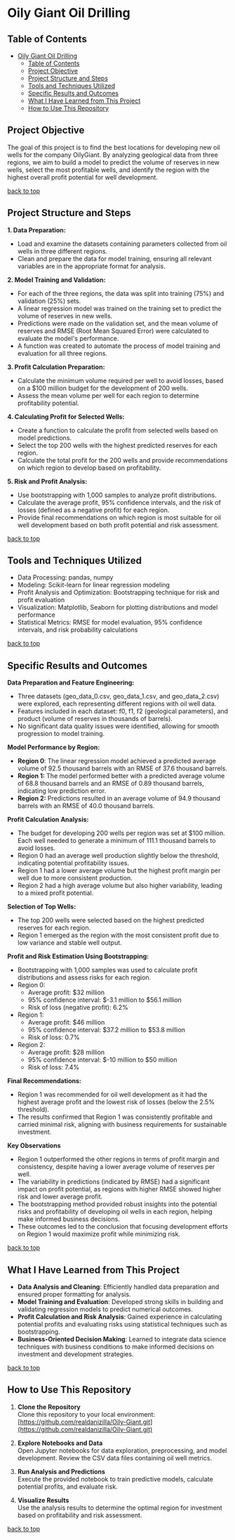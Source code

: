 # Oily Giant Oil Drilling

## Table of Contents

- [Oily Giant Oil Drilling](#oily-giant-oil-drilling)
  - [Table of Contents](#table-of-contents)
  - [Project Objective](#project-objective)
  - [Project Structure and Steps](#project-structure-and-steps)
  - [Tools and Techniques Utilized](#tools-and-techniques-utilized)
  - [Specific Results and Outcomes](#specific-results-and-outcomes)
  - [What I Have Learned from This Project](#what-i-have-learned-from-this-project)
  - [How to Use This Repository](#how-to-use-this-repository)

## Project Objective

The goal of this project is to find the best locations for developing new oil wells for the company OilyGiant. By analyzing geological data from three regions, we aim to build a model to predict the volume of reserves in new wells, select the most profitable wells, and identify the region with the highest overall profit potential for well development.

[back to top](#oily-giant-oil-drilling)

## Project Structure and Steps
**1. Data Preparation:**
- Load and examine the datasets containing parameters collected from oil wells in three different regions.
- Clean and prepare the data for model training, ensuring all relevant variables are in the appropriate format for analysis.

**2. Model Training and Validation:**
- For each of the three regions, the data was split into training (75%) and validation (25%) sets.
- A linear regression model was trained on the training set to predict the volume of reserves in new wells.
- Predictions were made on the validation set, and the mean volume of reserves and RMSE (Root Mean Squared Error) were calculated to evaluate the model's performance.
- A function was created to automate the process of model training and evaluation for all three regions.

**3. Profit Calculation Preparation:**
- Calculate the minimum volume required per well to avoid losses, based on a $100 million budget for the development of 200 wells.
- Assess the mean volume per well for each region to determine profitability potential.

**4. Calculating Profit for Selected Wells:**
- Create a function to calculate the profit from selected wells based on model predictions.
- Select the top 200 wells with the highest predicted reserves for each region.
- Calculate the total profit for the 200 wells and provide recommendations on which region to develop based on profitability.

**5. Risk and Profit Analysis:**
- Use bootstrapping with 1,000 samples to analyze profit distributions.
- Calculate the average profit, 95% confidence intervals, and the risk of losses (defined as a negative profit) for each region.
- Provide final recommendations on which region is most suitable for oil well development based on both profit potential and risk  assessment.

[back to top](#oily-giant-oil-drilling)

## Tools and Techniques Utilized

- Data Processing: pandas, numpy
- Modeling: Scikit-learn for linear regression modeling
- Profit Analysis and Optimization: Bootstrapping technique for risk and profit evaluation
- Visualization: Matplotlib, Seaborn for plotting distributions and model performance
- Statistical Metrics: RMSE for model evaluation, 95% confidence intervals, and risk probability calculations

[back to top](#oily-giant-oil-drilling)

## Specific Results and Outcomes

**Data Preparation and Feature Engineering:**
- Three datasets (geo_data_0.csv, geo_data_1.csv, and geo_data_2.csv) were explored, each representing different regions with oil well data.
- Features included in each dataset: f0, f1, f2 (geological parameters), and product (volume of reserves in thousands of barrels).
- No significant data quality issues were identified, allowing for smooth progression to model training.

**Model Performance by Region:**
- **Region 0**: The linear regression model achieved a predicted average volume of 92.5 thousand barrels with an RMSE of 37.6 thousand barrels.
- **Region 1:** The model performed better with a predicted average volume of 68.8 thousand barrels and an RMSE of 0.89 thousand barrels, indicating low prediction error.
- **Region 2:** Predictions resulted in an average volume of 94.9 thousand barrels with an RMSE of 40.0 thousand barrels.

**Profit Calculation Analysis:**
- The budget for developing 200 wells per region was set at $100 million. Each well needed to generate a minimum of 111.1 thousand barrels to avoid losses.
- Region 0 had an average well production slightly below the threshold, indicating potential profitability issues.
- Region 1 had a lower average volume but the highest profit margin per well due to more consistent production.
- Region 2 had a high average volume but also higher variability, leading to a mixed profit potential.

**Selection of Top Wells:**
- The top 200 wells were selected based on the highest predicted reserves for each region.
- Region 1 emerged as the region with the most consistent profit due to low variance and stable well output.

**Profit and Risk Estimation Using Bootstrapping:**
- Bootstrapping with 1,000 samples was used to calculate profit distributions and assess risks for each region.
- Region 0:
  - Average profit: $32 million
  - 95% confidence interval: $-3.1 million to $56.1 million
  - Risk of loss (negative profit): 6.2%
- Region 1:
  - Average profit: $46 million
  - 95% confidence interval: $37.2 million to $53.8 million
  - Risk of loss: 0.7%
- Region 2:
  - Average profit: $28 million
  - 95% confidence interval: $-10 million to $50 million
  - Risk of loss: 7.4%

**Final Recommendations:**
- Region 1 was recommended for oil well development as it had the highest average profit and the lowest risk of losses (below the 2.5% threshold).
- The results confirmed that Region 1 was consistently profitable and carried minimal risk, aligning with business requirements for sustainable investment.

**Key Observations**
- Region 1 outperformed the other regions in terms of profit margin and consistency, despite having a lower average volume of reserves per well.
- The variability in predictions (indicated by RMSE) had a significant impact on profit potential, as regions with higher RMSE showed higher risk and lower average profit.
- The bootstrapping method provided robust insights into the potential risks and profitability of developing oil wells in each region, helping make informed business decisions.
- These outcomes led to the conclusion that focusing development efforts on Region 1 would maximize profit while minimizing risk.

[back to top](#oily-giant-oil-drilling)

## What I Have Learned from This Project
- **Data Analysis and Cleaning**: Efficiently handled data preparation and ensured proper formatting for analysis.
- **Model Training and Evaluation**: Developed strong skills in building and validating regression models to predict numerical outcomes.
- **Profit Calculation and Risk Analysis**: Gained experience in calculating potential profits and evaluating risks using statistical techniques such as bootstrapping.
- **Business-Oriented Decision Making**: Learned to integrate data science techniques with business conditions to make informed decisions on investment and development strategies.

[back to top](#oily-giant-oil-drilling)

## How to Use This Repository

1. **Clone the Repository**  
   Clone this repository to your local environment:
[https://github.com/realdanizilla/Oily-Giant.git](https://github.com/realdanizilla/Oily-Giant.git)

2. **Explore Notebooks and Data**  
Open Jupyter notebooks for data exploration, preprocessing, and model development. Review the CSV data files containing oil well metrics.

3. **Run Analysis and Predictions**  
Execute the provided notebook to train predictive models, calculate potential profits, and evaluate risk.

4. **Visualize Results**  
Use the analysis results to determine the optimal region for investment based on profitability and risk assessment.


[back to top](#oily-giant-oil-drilling)